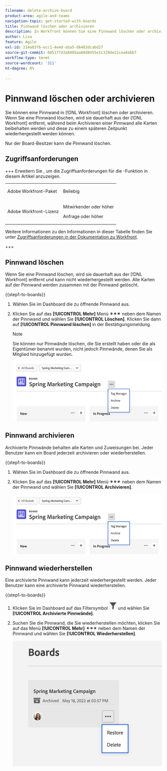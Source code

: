 ```yaml
---
filename: delete-archive-board
product-area: agile-and-teams
navigation-topic: get-started-with-boards
title: Pinnwand löschen oder archivieren
description: In Workfront können Sie eine Pinnwand löschen oder archivieren. Wenn Sie eine Pinnwand löschen, wird sie dauerhaft aus Workfront entfernt. Bei der Archivierung einer Pinnwand werden alle Karten beibehalten, sodass sie zu einem späteren Zeitpunkt wiederhergestellt werden kann.
author: Lisa
feature: Agile
exl-id: 214a83f6-ecc1-4e4d-aba5-d6483dcabd27
source-git-commit: 685177d3a8485aa60d8455e1c329de21cea4abb7
workflow-type: tm+mt
source-wordcount: '311'
ht-degree: 0%

---
```


# Pinnwand löschen oder archivieren

Sie können eine Pinnwand in [!DNL Workfront] löschen oder archivieren. Wenn Sie eine Pinnwand löschen, wird sie dauerhaft aus der [!DNL Workfront] entfernt, während beim Archivieren einer Pinnwand alle Karten beibehalten werden und diese zu einem späteren Zeitpunkt wiederhergestellt werden können.

Nur der Board-Besitzer kann die Pinnwand löschen.

## Zugriffsanforderungen

+++ Erweitern Sie , um die Zugriffsanforderungen für die -Funktion in diesem Artikel anzuzeigen.

<table style="table-layout:auto"> 
 <col> 
 <col> 
 <tbody> 
  <tr> 
   <td role="rowheader">Adobe Workfront-Paket</td> 
   <td> <p>Beliebig</p> </td> 
  </tr> 
  <tr> 
   <td role="rowheader">Adobe Workfront-Lizenz</td> 
   <td> 
   <p>Mitwirkender oder höher</p> 
   <p>Anfrage oder höher</p>
   </td> 
  </tr> 
 </tbody> 
</table>

Weitere Informationen zu den Informationen in dieser Tabelle finden Sie unter [Zugriffsanforderungen in der Dokumentation zu Workfront](/help/quicksilver/administration-and-setup/add-users/access-levels-and-object-permissions/access-level-requirements-in-documentation.md).

+++

## Pinnwand löschen

Wenn Sie eine Pinnwand löschen, wird sie dauerhaft aus der [!DNL Workfront] entfernt und kann nicht wiederhergestellt werden. Alle Karten auf der Pinnwand werden zusammen mit der Pinnwand gelöscht.

{{step1-to-boards}}

1. Wählen Sie im Dashboard die zu öffnende Pinnwand aus.
1. Klicken Sie auf das **[!UICONTROL Mehr]** Menü ![[!UICONTROL Mehr]](assets/more-icon-spectrum.png) neben dem Namen der Pinnwand und wählen Sie **[!UICONTROL Löschen]**. Klicken Sie dann auf **[!UICONTROL Pinnwand löschen]** in der Bestätigungsmeldung.

   >[!NOTE]
   >
   >Sie können nur Pinnwände löschen, die Sie erstellt haben oder die als Eigentümer benannt wurden, nicht jedoch Pinnwände, denen Sie als Mitglied hinzugefügt wurden.

   ![Menü „Pinnwand - Mehr“](assets/boards-board-more-menu.png)

## Pinnwand archivieren

Archivierte Pinnwände behalten alle Karten und Zuweisungen bei. Jeder Benutzer kann ein Board jederzeit archivieren oder wiederherstellen.

{{step1-to-boards}}

1. Wählen Sie im Dashboard die zu öffnende Pinnwand aus.
1. Klicken Sie auf das **[!UICONTROL Mehr]** Menü ![[!UICONTROL Mehr]](assets/more-icon-spectrum.png) neben dem Namen der Pinnwand und wählen Sie **[!UICONTROL Archivieren]**.

   ![Menü „Pinnwand - Mehr“](assets/boards-board-more-menu.png)

## Pinnwand wiederherstellen

Eine archivierte Pinnwand kann jederzeit wiederhergestellt werden. Jeder Benutzer kann eine archivierte Pinnwand wiederherstellen.

{{step1-to-boards}}

1. Klicken Sie im Dashboard auf das Filtersymbol ![Filter](assets/filter-icon-spectrum-25x25.png) und wählen Sie **[!UICONTROL Archivierte Pinnwände]**.
1. Suchen Sie die Pinnwand, die Sie wiederherstellen möchten, klicken Sie auf das Menü **[!UICONTROL Mehr]** ![Mehr](assets/more-icon-spectrum.png) neben dem Namen der Pinnwand und wählen Sie **[!UICONTROL Wiederherstellen]**.

   ![Pinnwand wiederherstellen](assets/boards-dashboard-restore.png)
